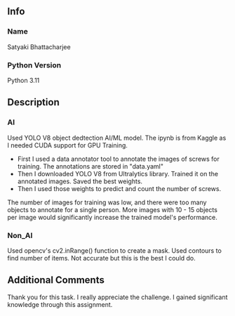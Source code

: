 ## Info

### Name
Satyaki Bhattacharjee

### Python Version
Python 3.11

## Description

### AI
Used YOLO V8 object dedtection AI/ML model. The ipynb is from Kaggle as I needed CUDA support for GPU Training.

- First I used a data annotator tool to annotate the images of screws for training. The annotations are stored in "data.yaml"
- Then I downloaded YOLO V8 from Ultralytics library. Trained it on the annotated images. Saved the best weights.
- Then I used those weights to predict and count the number of screws.

The number of images for training was low, and there were too many objects to annotate for a single person. More images with 10 - 15 objects per image would significantly increase the trained model's performance. 

### Non_AI
 Used opencv's cv2.inRange() function to create a mask. Used contours to find number of items. Not accurate but this is the best I could do.



## Additional Comments

Thank you for this task. I really appreciate the challenge. I gained significant knowledge through this assignment.